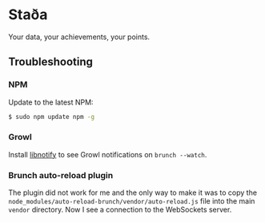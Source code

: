 # Staða

Your data, your achievements, your points.

## Troubleshooting

### NPM

Update to the latest NPM:

```bash
$ sudo npm update npm -g
```

### Growl

Install [libnotify](http://growl.info/extras.php#growlnotify) to see Growl notifications on `brunch --watch`.

### Brunch auto-reload plugin

The plugin did not work for me and the only way to make it was to copy the `node_modules/auto-reload-brunch/vendor/auto-reload.js` file into the main `vendor` directory. Now I see a connection to the WebSockets server.